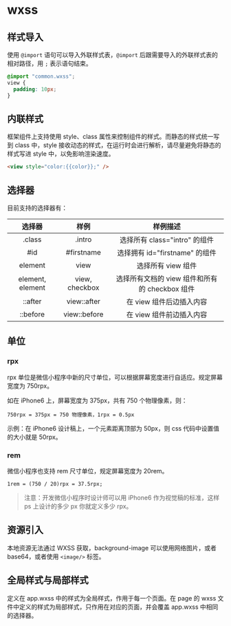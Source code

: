 # wxss
## 样式导入
使用 `@import` 语句可以导入外联样式表，`@import` 后跟需要导入的外联样式表的相对路径，用 `;` 表示语句结束。

``` css
@import "common.wxss";
view {
  padding: 10px;
}
```

## 内联样式
框架组件上支持使用 style、class 属性来控制组件的样式。而静态的样式统一写到 class 中，style 接收动态的样式，在运行时会进行解析，请尽量避免将静态的样式写进 style 中，以免影响渲染速度。

``` html
<view style="color:{{color}};" />
```

## 选择器
目前支持的选择器有：

|    选择器   |    样例    |           样例描述           |
|:-----------:|:--------:|:--------------------------:|
|.class|.intro|选择所有 class="intro" 的组件|
|#id|#firstname|选择拥有 id="firstname" 的组件|
|element|view	|选择所有 view 组件|
|element, element|view, checkbox|选择所有文档的 view 组件和所有的 checkbox 组件|
|::after|view::after|在 view 组件后边插入内容|
|::before|view::before|在 view 组件前边插入内容|

## 单位
### rpx 
rpx 单位是微信小程序中新的尺寸单位，可以根据屏幕宽度进行自适应。规定屏幕宽度为 750rpx。

如在 iPhone6 上，屏幕宽度为 375px，共有 750 个物理像素，则：

```
750rpx = 375px = 750 物理像素，1rpx = 0.5px
```

示例：在 iPhone6 设计稿上，一个元素距离顶部为 50px，则 css 代码中设置值的大小就是 50rpx。

### rem
微信小程序也支持 rem 尺寸单位，规定屏幕宽度为 20rem。

```
1rem = (750 / 20)rpx = 37.5rpx;
```

> 注意：开发微信小程序时设计师可以用 iPhone6 作为视觉稿的标准，这样 ps 上设计的多少 px 你就定义多少 rpx。
 
## 资源引入
本地资源无法通过 WXSS 获取，background-image 可以使用网络图片，或者 base64，或者使用 `<image/>` 标签。

## 全局样式与局部样式
定义在 app.wxss 中的样式为全局样式，作用于每一个页面。在 page 的 wxss 文件中定义的样式为局部样式，只作用在对应的页面，并会覆盖 app.wxss 中相同的选择器。


